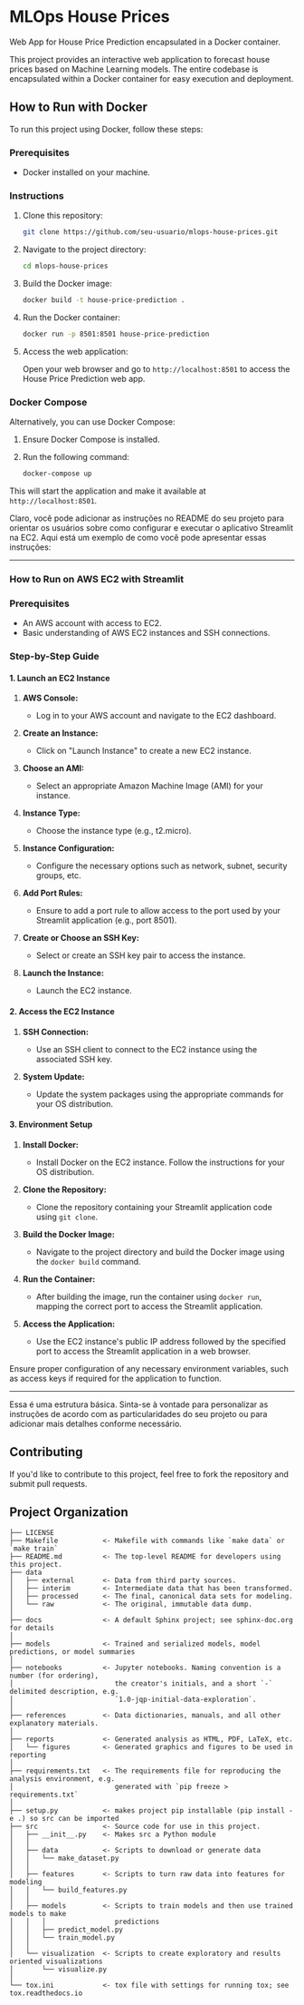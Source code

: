 # MLOps House Prices

Web App for House Price Prediction encapsulated in a Docker container.

This project provides an interactive web application to forecast house prices based on Machine Learning models. The entire codebase is encapsulated within a Docker container for easy execution and deployment.

## How to Run with Docker

To run this project using Docker, follow these steps:

### Prerequisites

- Docker installed on your machine.

### Instructions

1. Clone this repository:

   ```bash
   git clone https://github.com/seu-usuario/mlops-house-prices.git
   ```

2. Navigate to the project directory:

   ```bash
   cd mlops-house-prices
   ```

3. Build the Docker image:

   ```bash
   docker build -t house-price-prediction .
   ```

4. Run the Docker container:

   ```bash
   docker run -p 8501:8501 house-price-prediction
   ```

5. Access the web application:

   Open your web browser and go to `http://localhost:8501` to access the House Price Prediction web app.

### Docker Compose

Alternatively, you can use Docker Compose:

1. Ensure Docker Compose is installed.

2. Run the following command:

   ```bash
   docker-compose up
   ```

This will start the application and make it available at `http://localhost:8501`.

Claro, você pode adicionar as instruções no README do seu projeto para orientar os usuários sobre como configurar e executar o aplicativo Streamlit na EC2. Aqui está um exemplo de como você pode apresentar essas instruções:

---

### How to Run on AWS EC2 with Streamlit

### Prerequisites

- An AWS account with access to EC2.
- Basic understanding of AWS EC2 instances and SSH connections.

### Step-by-Step Guide

#### 1. Launch an EC2 Instance

1. **AWS Console:**
   - Log in to your AWS account and navigate to the EC2 dashboard.

2. **Create an Instance:**
   - Click on "Launch Instance" to create a new EC2 instance.

3. **Choose an AMI:**
   - Select an appropriate Amazon Machine Image (AMI) for your instance.

4. **Instance Type:**
   - Choose the instance type (e.g., t2.micro).

5. **Instance Configuration:**
   - Configure the necessary options such as network, subnet, security groups, etc.

6. **Add Port Rules:**
   - Ensure to add a port rule to allow access to the port used by your Streamlit application (e.g., port 8501).

7. **Create or Choose an SSH Key:**
   - Select or create an SSH key pair to access the instance.

8. **Launch the Instance:**
   - Launch the EC2 instance.

#### 2. Access the EC2 Instance

1. **SSH Connection:**
   - Use an SSH client to connect to the EC2 instance using the associated SSH key.

2. **System Update:**
   - Update the system packages using the appropriate commands for your OS distribution.

#### 3. Environment Setup

1. **Install Docker:**
   - Install Docker on the EC2 instance. Follow the instructions for your OS distribution.

2. **Clone the Repository:**
   - Clone the repository containing your Streamlit application code using `git clone`.

3. **Build the Docker Image:**
   - Navigate to the project directory and build the Docker image using the `docker build` command.

4. **Run the Container:**
   - After building the image, run the container using `docker run`, mapping the correct port to access the Streamlit application.

5. **Access the Application:**
   - Use the EC2 instance's public IP address followed by the specified port to access the Streamlit application in a web browser.

Ensure proper configuration of any necessary environment variables, such as access keys if required for the application to function.

---

Essa é uma estrutura básica. Sinta-se à vontade para personalizar as instruções de acordo com as particularidades do seu projeto ou para adicionar mais detalhes conforme necessário.

## Contributing

If you'd like to contribute to this project, feel free to fork the repository and submit pull requests.


Project Organization
------------

    ├── LICENSE
    ├── Makefile           <- Makefile with commands like `make data` or `make train`
    ├── README.md          <- The top-level README for developers using this project.
    ├── data
    │   ├── external       <- Data from third party sources.
    │   ├── interim        <- Intermediate data that has been transformed.
    │   ├── processed      <- The final, canonical data sets for modeling.
    │   └── raw            <- The original, immutable data dump.
    │
    ├── docs               <- A default Sphinx project; see sphinx-doc.org for details
    │
    ├── models             <- Trained and serialized models, model predictions, or model summaries
    │
    ├── notebooks          <- Jupyter notebooks. Naming convention is a number (for ordering),
    │                         the creator's initials, and a short `-` delimited description, e.g.
    │                         `1.0-jqp-initial-data-exploration`.
    │
    ├── references         <- Data dictionaries, manuals, and all other explanatory materials.
    │
    ├── reports            <- Generated analysis as HTML, PDF, LaTeX, etc.
    │   └── figures        <- Generated graphics and figures to be used in reporting
    │
    ├── requirements.txt   <- The requirements file for reproducing the analysis environment, e.g.
    │                         generated with `pip freeze > requirements.txt`
    │
    ├── setup.py           <- makes project pip installable (pip install -e .) so src can be imported
    ├── src                <- Source code for use in this project.
    │   ├── __init__.py    <- Makes src a Python module
    │   │
    │   ├── data           <- Scripts to download or generate data
    │   │   └── make_dataset.py
    │   │
    │   ├── features       <- Scripts to turn raw data into features for modeling
    │   │   └── build_features.py
    │   │
    │   ├── models         <- Scripts to train models and then use trained models to make
    │   │   │                 predictions
    │   │   ├── predict_model.py
    │   │   └── train_model.py
    │   │
    │   └── visualization  <- Scripts to create exploratory and results oriented visualizations
    │       └── visualize.py
    │
    └── tox.ini            <- tox file with settings for running tox; see tox.readthedocs.io